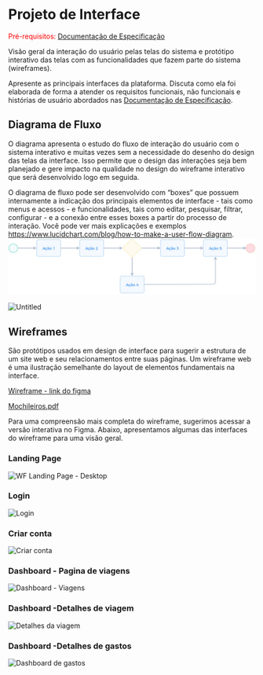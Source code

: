 
# Projeto de Interface

<span style="color:red">Pré-requisitos: <a href="2-Especificação do Projeto.md"> Documentação de Especificação</a></span>

Visão geral da interação do usuário pelas telas do sistema e protótipo interativo das telas com as funcionalidades que fazem parte do sistema (wireframes).

 Apresente as principais interfaces da plataforma. Discuta como ela foi elaborada de forma a atender os requisitos funcionais, não funcionais e histórias de usuário abordados nas <a href="2-Especificação do Projeto.md"> Documentação de Especificação</a>.

## Diagrama de Fluxo

O diagrama apresenta o estudo do fluxo de interação do usuário com o sistema interativo e  muitas vezes sem a necessidade do desenho do design das telas da interface. Isso permite que o design das interações seja bem planejado e gere impacto na qualidade no design do wireframe interativo que será desenvolvido logo em seguida.

O diagrama de fluxo pode ser desenvolvido com “boxes” que possuem internamente a indicação dos principais elementos de interface - tais como menus e acessos - e funcionalidades, tais como editar, pesquisar, filtrar, configurar - e a conexão entre esses boxes a partir do processo de interação. Você pode ver mais explicações e exemplos https://www.lucidchart.com/blog/how-to-make-a-user-flow-diagram.
![Exemplo de Diagrama de Fluxo](img/diagramafluxo2.jpg)


![Untitled](https://github.com/ICEI-PUC-Minas-PMV-ADS/pmv-ads-2024-1-e2-proj-int-t5-mochileiros/assets/145329783/a80684a9-6092-4796-a30f-6ab8830c850c)





## Wireframes

São protótipos usados em design de interface para sugerir a estrutura de um site web e seu relacionamentos entre suas páginas. Um wireframe web é uma ilustração semelhante do layout de elementos fundamentais na interface.

[Wireframe - link do figma](https://www.figma.com/file/1YqIA95n3vGVzdyNS0rtdB/Mochileiros?type=design&node-id=0%3A1&mode=design&t=poHytQBw8crZSxCA-1)

 [Mochileiros.pdf](https://github.com/ICEI-PUC-Minas-PMV-ADS/pmv-ads-2024-1-e2-proj-int-t5-mochileiros/files/14972035/Mochileiros.pdf)

Para uma compreensão mais completa do wireframe, sugerimos acessar a versão interativa no Figma. Abaixo, apresentamos algumas das interfaces do wireframe para uma visão geral.

### Landing Page
![WF Landing Page - Desktop](https://github.com/ICEI-PUC-Minas-PMV-ADS/pmv-ads-2024-1-e2-proj-int-t5-mochileiros/assets/36000474/2271e532-9462-4c3f-a28b-efb99d194c28)

### Login 
![Login](https://github.com/ICEI-PUC-Minas-PMV-ADS/pmv-ads-2024-1-e2-proj-int-t5-mochileiros/assets/36000474/28dbf801-b343-4097-bcd5-1012a0b0180f)

### Criar conta
![Criar conta](https://github.com/ICEI-PUC-Minas-PMV-ADS/pmv-ads-2024-1-e2-proj-int-t5-mochileiros/assets/36000474/b876ae03-d70c-4aaf-b384-a8e6d259f0f1)

### Dashboard - Pagina de viagens
![Dashboard - Viagens](https://github.com/ICEI-PUC-Minas-PMV-ADS/pmv-ads-2024-1-e2-proj-int-t5-mochileiros/assets/36000474/60421a10-cbf1-46b3-8dc0-73909fd60564)

### Dashboard -Detalhes de viagem

![Detalhes da viagem](https://github.com/ICEI-PUC-Minas-PMV-ADS/pmv-ads-2024-1-e2-proj-int-t5-mochileiros/assets/36000474/d7b1eab6-98fd-4b8c-9d5b-9b58789877ed)

### Dashboard -Detalhes de gastos
![Dashboard de gastos](https://github.com/ICEI-PUC-Minas-PMV-ADS/pmv-ads-2024-1-e2-proj-int-t5-mochileiros/assets/36000474/5df04d16-54b9-4522-a6ea-93beee19de13)

